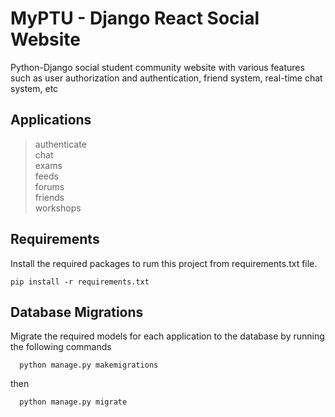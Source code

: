 # MyPTU - Django React Social Website
Python-Django social student community website with various features such as user authorization and authentication, friend system, real-time chat system, etc 
  
  ## Applications  
  > authenticate  
  > chat  
  > exams  
  > feeds  
  > forums  
  > friends  
  > workshops
  
  ## Requirements  
    
 Install the required packages to rum this project from requirements.txt file.  
   
    pip install -r requirements.txt  
    
      
 ## Database Migrations  
   
  Migrate the required models for each application to the database by running the following commands  
    
      python manage.py makemigrations    
 then  
 
      python manage.py migrate  
      

